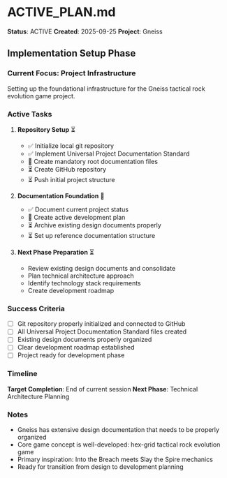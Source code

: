 # ACTIVE_PLAN.md
**Status**: ACTIVE
**Created**: 2025-09-25
**Project**: Gneiss

## Implementation Setup Phase

### Current Focus: Project Infrastructure
Setting up the foundational infrastructure for the Gneiss tactical rock evolution game project.

### Active Tasks
1. **Repository Setup** ⏳
   - ✅ Initialize local git repository
   - ✅ Implement Universal Project Documentation Standard
   - 🔄 Create mandatory root documentation files
   - ⏳ Create GitHub repository
   - ⏳ Push initial project structure

2. **Documentation Foundation** 🔄
   - ✅ Document current project status
   - 🔄 Create active development plan
   - ⏳ Archive existing design documents properly
   - ⏳ Set up reference documentation structure

3. **Next Phase Preparation** ⏳
   - Review existing design documents and consolidate
   - Plan technical architecture approach
   - Identify technology stack requirements
   - Create development roadmap

### Success Criteria
- [ ] Git repository properly initialized and connected to GitHub
- [ ] All Universal Project Documentation Standard files created
- [ ] Existing design documents properly organized
- [ ] Clear development roadmap established
- [ ] Project ready for development phase

### Timeline
**Target Completion**: End of current session
**Next Phase**: Technical Architecture Planning

### Notes
- Gneiss has extensive design documentation that needs to be properly organized
- Core game concept is well-developed: hex-grid tactical rock evolution game
- Primary inspiration: Into the Breach meets Slay the Spire mechanics
- Ready for transition from design to development planning